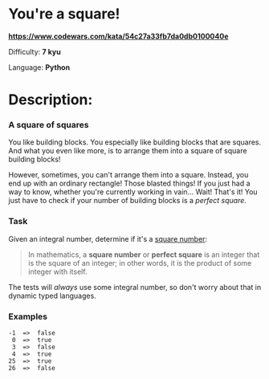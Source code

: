 # You're a square!

**<https://www.codewars.com/kata/54c27a33fb7da0db0100040e>**

Difficulty: **7 kyu**

Language: **Python**

# Description:

### A square of squares


You like building blocks. You especially like building blocks that are squares. And what you even like more, is to arrange them into a square of square building blocks!


However, sometimes, you can't arrange them into a square. Instead, you end up with an ordinary rectangle! Those blasted things! If you just had a way to know, whether you're currently working in vain… Wait! That's it! You just have to check if your number of building blocks is a *perfect square*.


### Task


Given an integral number, determine if it's a [square number](https://en.wikipedia.org/wiki/Square_number):



> 
> In mathematics, a **square number** or **perfect square** is an integer that is the square of an integer; in other words, it is the product of some integer with itself.
> 
> 
> 


The tests will *always* use some integral number, so don't worry about that in dynamic typed languages.


### Examples



```
-1  =>  false
 0  =>  true
 3  =>  false
 4  =>  true
25  =>  true
26  =>  false

```

